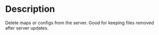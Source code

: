 # Description
Delete maps or configs from the server. Good for keeping files removed after server updates.
